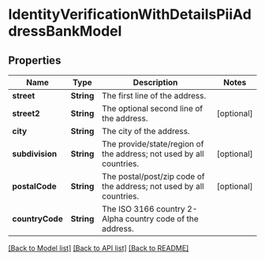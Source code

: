 # IdentityVerificationWithDetailsPiiAddressBankModel

## Properties
Name | Type | Description | Notes
------------ | ------------- | ------------- | -------------
**street** | **String** | The first line of the address. | 
**street2** | **String** | The optional second line of the address. | [optional] 
**city** | **String** | The city of the address. | 
**subdivision** | **String** | The provide/state/region of the address; not used by all countries. | [optional] 
**postalCode** | **String** | The postal/post/zip code of the address; not used by all countries. | [optional] 
**countryCode** | **String** | The ISO 3166 country 2-Alpha country code of the address. | 

[[Back to Model list]](../README.md#documentation-for-models) [[Back to API list]](../README.md#documentation-for-api-endpoints) [[Back to README]](../README.md)


